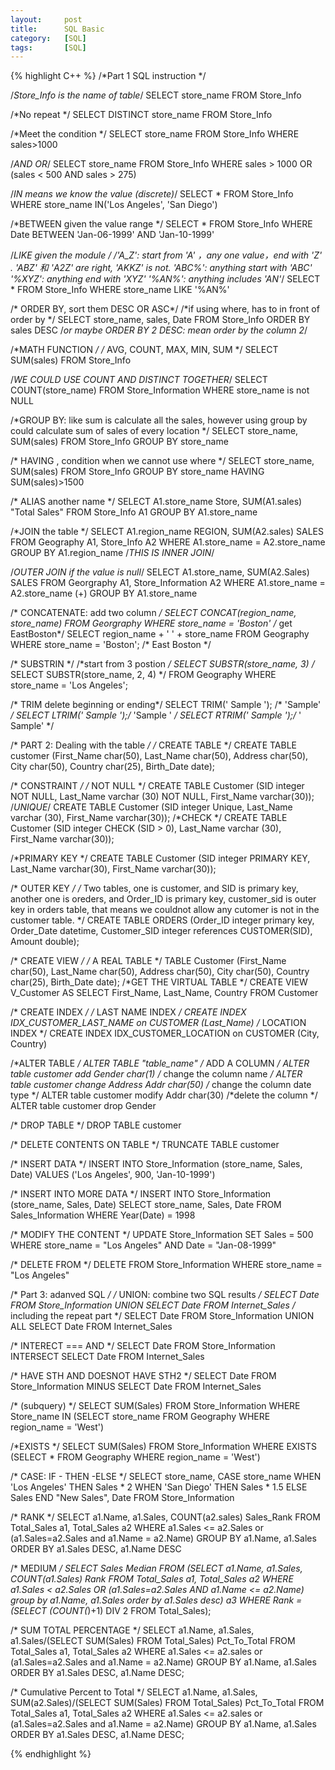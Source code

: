 ```yaml
---
layout:     post
title:      SQL Basic
category:   [SQL] 
tags:		[SQL]
---
```


{% highlight C++ %}
/*Part 1 SQL instruction */

/*Store_Info is the name of table*/
SELECT store_name FROM Store_Info

/*No repeat */
SELECT DISTINCT store_name FROM Store_Info

/*Meet the condition */
SELECT store_name 
FROM Store_Info 
WHERE sales>1000

/*AND OR*/
SELECT store_name 
FROM Store_Info
WHERE sales > 1000
OR (sales < 500 AND sales > 275)

/*IN means we know the value (discrete)*/
SELECT *
FROM Store_Info
WHERE store_name IN('Los Angeles', 'San Diego')

/*BETWEEN given the value range */
SELECT *
FROM Store_Info
WHERE Date BETWEEN 'Jan-06-1999' AND 'Jan-10-1999' 

/*LIKE given the module */
/*'A_Z': start from 'A' ，any one value，end with 'Z' . 
'ABZ' 和 'A2Z' are right, 'AKKZ' is not.
'ABC%': anything start with 'ABC'
'%XYZ': anything end with 'XYZ'
'%AN%': anything includes 'AN'*/
SELECT *
FROM Store_Info
WHERE store_name LIKE '%AN%'

/* ORDER BY, sort them DESC OR ASC*/
/*if using where, has to in front of order by */
SELECT store_name, sales, Date
FROM Store_Info
ORDER BY sales DESC
/*or maybe ORDER BY 2 DESC: mean order by the column 2*/

/*MATH FUNCTION */
/* AVG, COUNT, MAX, MIN, SUM */
SELECT SUM(sales)
FROM Store_Info

/*WE COULD USE COUNT AND DISTINCT TOGETHER*/
SELECT COUNT(store_name)
FROM Store_Information
WHERE store_name is not NULL

/*GROUP BY: like sum is calculate all the sales, however using group by could calculate sum of sales of every location */
SELECT store_name, SUM(sales)
FROM Store_Info
GROUP BY store_name

/* HAVING , condition when we cannot use where */
SELECT store_name, SUM(sales)
FROM Store_Info
GROUP BY store_name 
HAVING SUM(sales)>1500

/* ALIAS another name */
SELECT A1.store_name Store, SUM(A1.sales) "Total Sales"
FROM Store_Info A1
GROUP BY A1.store_name 

/*JOIN the table */
SELECT A1.region_name REGION, SUM(A2.sales) SALES
FROM Geography A1, Store_Info A2
WHERE A1.store_name = A2.store_name
GROUP BY A1.region_name
/*THIS IS INNER JOIN*/

/*OUTER JOIN if the value is null*/
SELECT A1.store_name, SUM(A2.Sales) SALES
FROM Georgraphy A1, Store_Information A2
WHERE A1.store_name = A2.store_name (+)
GROUP BY A1.store_name 

/* CONCATENATE: add two column */
SELECT CONCAT(region_name, store_name) FROM Georgraphy
WHERE store_name = 'Boston'
/* get EastBoston*/
SELECT region_name + ' ' + store_name FROM Geography
WHERE store_name = 'Boston'; 
/* East Boston */

/* SUBSTRIN */
/*start from 3 postion */
SELECT SUBSTR(store_name, 3)
/* SELECT SUBSTR(store_name, 2, 4) */
FROM Geography
WHERE store_name = 'Los Angeles'; 

/* TRIM delete beginning or ending*/
SELECT TRIM('	Sample	'); /* 'Sample' */
SELECT LTRIM('	Sample	');/* 'Sample	' */
SELECT RTRIM('	Sample	');/* '		Sample' */



/* PART 2: Dealing with the table */
/* CREATE TABLE */
CREATE TABLE customer
(First_Name char(50),
Last_Name char(50),
Address char(50),
City char(50),
Country char(25),
Birth_Date date); 

/* CONSTRAINT */
/* NOT NULL */
CREATE TABLE Customer
(SID integer NOT NULL,
Last_Name varchar (30) NOT NULL,
First_Name varchar(30)); 
/*UNIQUE*/
CREATE TABLE Customer
(SID integer Unique,
Last_Name varchar (30),
First_Name varchar(30));
/*CHECK */
CREATE TABLE Customer
(SID integer CHECK (SID > 0),
Last_Name varchar (30),
First_Name varchar(30)); 


/*PRIMARY KEY */
CREATE TABLE Customer
(SID integer PRIMARY KEY,
Last_Name varchar(30),
First_Name varchar(30)); 

/* OUTER KEY */
/* Two tables, one is customer, and SID is primary key,
another one is oreders, and Order_ID is primary key,
customer_sid is outer key in orders table, that means we couldnot allow any cutomer is not in the customer table. */
CREATE TABLE ORDERS
(Order_ID integer primary key, 
Order_Date datetime,
Customer_SID integer references CUSTOMER(SID),
Amount double); 

/* CREATE VIEW */
/* A REAL TABLE */
TABLE Customer
(First_Name char(50),
Last_Name char(50),
Address char(50),
City char(50),
Country char(25),
Birth_Date date);
/*GET THE VIRTUAL TABLE */
CREATE VIEW V_Customer
AS SELECT First_Name, Last_Name, Country
FROM Customer 

/* CREATE INDEX */
/* LAST NAME INDEX */
CREATE INDEX IDX_CUSTOMER_LAST_NAME
on CUSTOMER (Last_Name) 
/* LOCATION INDEX */
CREATE INDEX IDX_CUSTOMER_LOCATION
on CUSTOMER (City, Country) 

/*ALTER TABLE */
ALTER TABLE "table_name" 
/* ADD A COLUMN */
ALTER table customer add Gender char(1) 
/* change the column name */
ALTER table customer change Address Addr char(50) 
/* change the column date type */
ALTER table customer modify Addr char(30) 
/*delete the column */
ALTER table customer drop Gender 

/* DROP TABLE */
DROP TABLE customer

/* DELETE CONTENTS ON TABLE */
TRUNCATE TABLE customer

/* INSERT DATA */
INSERT INTO Store_Information (store_name, Sales, Date)
VALUES ('Los Angeles', 900, 'Jan-10-1999') 

/* INSERT INTO MORE DATA */
INSERT INTO Store_Information (store_name, Sales, Date)
SELECT store_name, Sales, Date
FROM Sales_Information
WHERE Year(Date) = 1998

/* MODIFY THE CONTENT */
UPDATE Store_Information
SET Sales = 500
WHERE store_name = "Los Angeles"
AND Date = "Jan-08-1999" 

/* DELETE FROM */
DELETE FROM Store_Information
WHERE store_name = "Los Angeles" 





/* Part 3: adanved SQL */
/* UNION: combine two SQL results */
SELECT Date FROM Store_Information
UNION
SELECT Date FROM Internet_Sales 
/* including the repeat part */
SELECT Date FROM Store_Information
UNION ALL
SELECT Date FROM Internet_Sales 

/* INTERECT === AND */
SELECT Date FROM Store_Information
INTERSECT
SELECT Date FROM Internet_Sales

/* HAVE STH AND DOESNOT HAVE STH2 */
SELECT Date FROM Store_Information
MINUS
SELECT Date FROM Internet_Sales 

/* (subquery) */
SELECT SUM(Sales) FROM Store_Information
WHERE Store_name IN
(SELECT store_name FROM Geography
WHERE region_name = 'West') 

/*EXISTS */
SELECT SUM(Sales) FROM Store_Information
WHERE EXISTS
(SELECT * FROM Geography
WHERE region_name = 'West') 

/* CASE: IF - THEN -ELSE */
SELECT store_name, CASE store_name
 WHEN 'Los Angeles' THEN Sales * 2
 WHEN 'San Diego' THEN Sales * 1.5
 ELSE Sales
 END
"New Sales",
Date
FROM Store_Information 

/* RANK */
SELECT a1.Name, a1.Sales, COUNT(a2.sales) Sales_Rank
FROM Total_Sales a1, Total_Sales a2
WHERE a1.Sales <= a2.Sales or (a1.Sales=a2.Sales and a1.Name = a2.Name)
GROUP BY a1.Name, a1.Sales
ORDER BY a1.Sales DESC, a1.Name DESC

/* MEDIUM */
SELECT Sales Median FROM
(SELECT a1.Name, a1.Sales, COUNT(a1.Sales) Rank
FROM Total_Sales a1, Total_Sales a2
WHERE a1.Sales < a2.Sales OR (a1.Sales=a2.Sales AND a1.Name <= a2.Name)
group by a1.Name, a1.Sales
order by a1.Sales desc) a3
WHERE Rank = (SELECT (COUNT(*)+1) DIV 2 FROM Total_Sales); 

/* SUM TOTAL PERCENTAGE */
SELECT a1.Name, a1.Sales, a1.Sales/(SELECT SUM(Sales) FROM Total_Sales) Pct_To_Total
FROM Total_Sales a1, Total_Sales a2
WHERE a1.Sales <= a2.sales or (a1.Sales=a2.Sales and a1.Name = a2.Name)
GROUP BY a1.Name, a1.Sales
ORDER BY a1.Sales DESC, a1.Name DESC; 

/* Cumulative Percent to Total */
SELECT a1.Name, a1.Sales, SUM(a2.Sales)/(SELECT SUM(Sales) FROM Total_Sales)
Pct_To_Total
FROM Total_Sales a1, Total_Sales a2
WHERE a1.Sales <= a2.sales or (a1.Sales=a2.Sales and a1.Name = a2.Name)
GROUP BY a1.Name, a1.Sales
ORDER BY a1.Sales DESC, a1.Name DESC;


{% endhighlight %}
